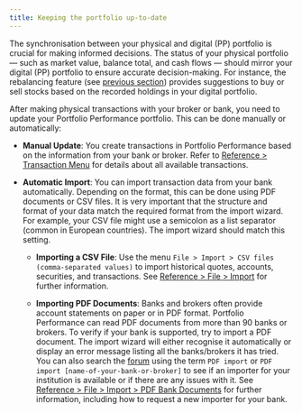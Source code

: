 ```yaml
---
title: Keeping the portfolio up-to-date
---
```


The synchronisation between your physical and digital (PP) portfolio is crucial for making informed decisions. The status of your physical portfolio — such as market value, balance total, and cash flows — should mirror your digital (PP) portfolio to ensure accurate decision-making. For instance, the rebalancing feature (see [previous section](./rebalancing.md)) provides suggestions to buy or sell stocks based on the recorded holdings in your digital portfolio.

After making physical transactions with your broker or bank, you need to update your Portfolio Performance portfolio. This can be done manually or automatically:

- **Manual Update**: You create transactions in Portfolio Performance based on the information from your bank or broker. Refer to [Reference > Transaction Menu](../reference/transaction/index.md) for details about all available transactions.
  
- **Automatic Import**: You can import transaction data from your bank automatically. Depending on the format, this can be done using PDF documents or CSV files. It is very important that the structure and format of your data match the required format from the import wizard. For example, your CSV file might use a semicolon as a list separator (common in European countries). The import wizard should match this setting.

  - **Importing a CSV File**: Use the menu `File > Import > CSV files (comma-separated values)` to import historical quotes, accounts, securities, and transactions. See [Reference > File > Import](../reference/file/import/csv-import.md#importing-a-csv-file) for further information.
  
  - **Importing PDF Documents**: Banks and brokers often provide account statements on paper or in PDF format. Portfolio Performance can read PDF documents from more than 90 banks or brokers. To verify if your bank is supported, try to import a PDF document. The import wizard will either recognise it automatically or display an error message listing all the banks/brokers it has tried. You can also search the [forum](https://forum.portfolio-performance.info/c/english/) using the term `PDF import` or `PDF import [name-of-your-bank-or-broker]` to see if an importer for your institution is available or if there are any issues with it. See [Reference > File > Import > PDF Bank Documents](../reference/file/import/pdf-import.md) for further information, including how to request a new importer for your bank.
